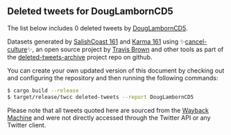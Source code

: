 ## Deleted tweets for DougLambornCD5

The list below includes 0 deleted tweets by
[DougLambornCD5](https://twitter.com/DougLambornCD5).



Datasets generated by [SalishCoast 161](https://twitter.com/SalishCoastA) and [Karma 161](https://twitter.com/KarmaOneSixOne)
using ✨[cancel-culture](https://github.com/travisbrown/cancel-culture)✨, an open source project by [Travis Brown](https://twitter.com/travisbrown) 
and other tools as part of the [deleted-tweets-archive](https://github.com/salcoast/deleted-tweets-archive/) project repo on github.

You can create your own updated version of this document by checking out and configuring the
repository and then running the following commands:

```bash
$ cargo build --release
$ target/release/twcc deleted-tweets --report DougLambornCD5
```

Please note that all tweets quoted here are sourced from the
[Wayback Machine](https://web.archive.org) and were not directly accessed through the Twitter API or
any Twitter client.

